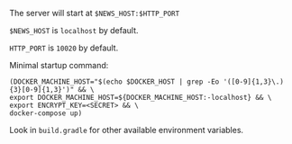 The server will start at `$NEWS_HOST:$HTTP_PORT`

`$NEWS_HOST` is `localhost` by default.

`HTTP_PORT` is `10020` by default.

Minimal startup command:
```
(DOCKER_MACHINE_HOST="$(echo $DOCKER_HOST | grep -Eo '([0-9]{1,3}\.){3}[0-9]{1,3}')" && \
export DOCKER_MACHINE_HOST=${DOCKER_MACHINE_HOST:-localhost} && \
export ENCRYPT_KEY=<SECRET> && \
docker-compose up)
```

Look in `build.gradle` for other available environment variables.
